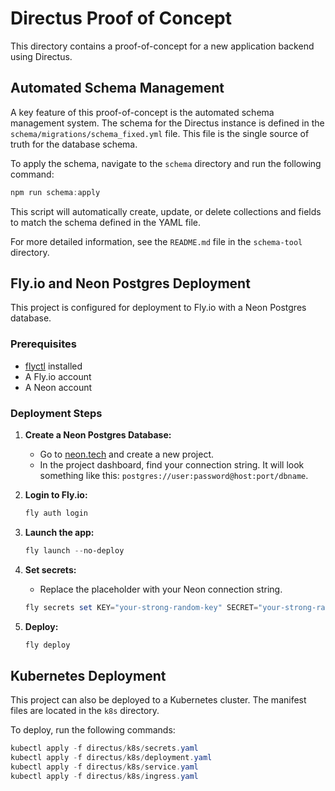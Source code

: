 # Directus Proof of Concept

This directory contains a proof-of-concept for a new application backend using Directus.

## Automated Schema Management

A key feature of this proof-of-concept is the automated schema management system. The schema for the Directus instance is defined in the `schema/migrations/schema_fixed.yml` file. This file is the single source of truth for the database schema.

To apply the schema, navigate to the `schema` directory and run the following command:

```powershell
npm run schema:apply
```

This script will automatically create, update, or delete collections and fields to match the schema defined in the YAML file.

For more detailed information, see the `README.md` file in the `schema-tool` directory.

## Fly.io and Neon Postgres Deployment

This project is configured for deployment to Fly.io with a Neon Postgres database.

### Prerequisites

*   [flyctl](https://fly.io/docs/hands-on/install-flyctl/) installed
*   A Fly.io account
*   A Neon account

### Deployment Steps

1.  **Create a Neon Postgres Database:**
    *   Go to [neon.tech](https://neon.tech/) and create a new project.
    *   In the project dashboard, find your connection string. It will look something like this: `postgres://user:password@host:port/dbname`.

2.  **Login to Fly.io:**
    ```powershell
    fly auth login
    ```

3.  **Launch the app:**
    ```powershell
    fly launch --no-deploy
    ```

4.  **Set secrets:**
    *   Replace the placeholder with your Neon connection string.
    ```powershell
    fly secrets set KEY="your-strong-random-key" SECRET="your-strong-random-secret" ADMIN_EMAIL="wmasman@gmail.com" ADMIN_PASSWORD="password" DB_CONNECTION_STRING="your-neon-connection-string"
    ```

5.  **Deploy:**
    ```powershell
    fly deploy
    ```

## Kubernetes Deployment

This project can also be deployed to a Kubernetes cluster. The manifest files are located in the `k8s` directory.

To deploy, run the following commands:

```powershell
kubectl apply -f directus/k8s/secrets.yaml
kubectl apply -f directus/k8s/deployment.yaml
kubectl apply -f directus/k8s/service.yaml
kubectl apply -f directus/k8s/ingress.yaml
```